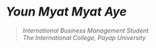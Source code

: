 # _Youn Myat Myat Aye_
> _International Business Management Student_ <br />
> _The International College, Payap University_ <br />

